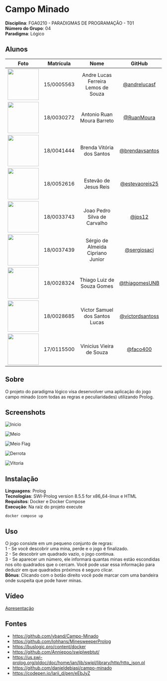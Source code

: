 # Campo Minado

**Disciplina**: FGA0210 - PARADIGMAS DE PROGRAMAÇÃO - T01 <br>
**Número do Grupo**: 04<br>
**Paradigma**: Lógico<br>

## Alunos
| Foto | Matrícula | Nome | GitHub |
|:--:|:--:|:--:|:--:|
| <img src="./images/members/andre.jpg" width="100">| 15/0005563 | Andre Lucas Ferreira Lemos de Souza | [@andrelucasf](https://github.com/andrelucasf) 
| <img src="./images/members/ruan.jpg" width="100">| 18/0030272 | Antonio Ruan Moura Barreto | [@RuanMoura](https://github.com/RuanMoura) 
| <img src="./images/members/brenda.jpg" width="100">| 18/0041444 | Brenda Vitória dos Santos | [@brendavsantos](https://github.com/brendavsantos)
| <img src="./images/members/estevao.jpg" width="100">| 18/0052616 | Estevão de Jesus Reis | [@estevaoreis25](https://github.com/estevaoreis25)
| <img src="./images/members/joao.jpg" width="100">| 18/0033743 | Joao Pedro Silva de Carvalho | [@jps12](https://github.com/jps12) 
| <img src="./images/members/sergio.jpg" width="100">| 18/0037439 | Sérgio de Almeida Cipriano Junior | [@sergiosacj](https://github.com/sergiosacj) 
| <img src="./images/members/thiago.jpg" width="100">| 18/0028324 | Thiago Luiz de Souza Gomes| [@thiagomesUNB](https://github.com/thiagomesUNB) 
| <img src="./images/members/victor.jpg" width="100">| 18/0028685 | Victor Samuel dos Santos Lucas| [@victordsantoss](https://github.com/victordsantoss) 
| <img src="./images/members/vini.jpg" width="100">| 17/0115500 | Vinicius Vieira de Souza | [@faco400](https://github.com/faco400) 

## Sobre 
O projeto do paradigma lógico visa desenvolver uma aplicação do jogo campo minado (com todas as regras e peculiaridades) utilizando Prolog. 

## Screenshots
![Inicio](images/screenshots/inicio.png)

![Meio](images/screenshots/meio.png)

![Meio Flag](images/screenshots/meio_flag.png)

![Derrota](images/screenshots/derrota.png)

![Vitoria](images/screenshots/vitoria.png)
## Instalação 
**Linguagens**: Prolog<br>
**Tecnologias**: SWI-Prolog version 8.5.5 for x86_64-linux e HTML<br>
**Requisitos**: Docker e Docker Compose<br>
**Execução**: Na raíz do projeto execute 
```
docker compose up
```
## Uso 
O jogo consiste em um pequeno conjunto de regras:  
1 - Se você descobrir uma mina, perde e o jogo é finalizado.  
2 - Se descobrir um quadrado vazio, o jogo continua.  
3 - Se aparecer um número, ele informará quantas minas estão escondidas nos oito quadrados que o cercam. Você pode usar essa informação para deduzir em que quadrados próximos é seguro clicar.   
**Bônus**: Clicando com o botão direito você pode marcar com uma bandeira onde suspeita que pode haver minas.  

## Vídeo
[Apresentação](https://youtu.be/zTH5J1tK3ug)

## Fontes
* https://github.com/vband/Campo-Minado 
* https://github.com/lohhans/MinesweeperProlog
* https://buslogic.pro/content/docker
* https://github.com/Anniepoo/swiplwebtut/
* https://us.swi-prolog.org/pldoc/doc/home/jan/lib/swipl/library/http/http_json.pl
* https://github.com/danieldebiasi/campo-minado
* https://codepen.io/larii_d/pen/eEbJyZ 
